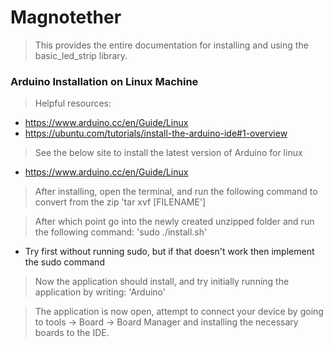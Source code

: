 # Magnotether 
> This provides the entire documentation for installing and using the basic_led_strip library. 

### Arduino Installation on Linux Machine
> Helpful resources:
  * https://www.arduino.cc/en/Guide/Linux
  * https://ubuntu.com/tutorials/install-the-arduino-ide#1-overview
> See the below site to install the latest version of Arduino for linux
  * https://www.arduino.cc/en/Guide/Linux
  
> After installing, open the terminal, and run the following command to convert from the zip
'tar xvf [FILENAME']

> After which point go into the newly created unzipped folder and run the following command:
'sudo ./install.sh'
  * Try first without running sudo, but if that doesn't work then implement the sudo command
   
> Now the application should install, and try initially running the application by writing:
'Arduino'

> The application is now open, attempt to connect your device by going to tools -> Board -> Board Manager and installing the necessary boards to the IDE.
>  

